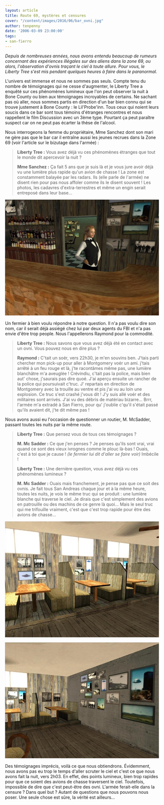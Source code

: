 ```yaml
---
layout: article
title: Route 69, mystères et censures
cover: "/content/images/2016/06/bar_ovni.jpg"
author: tenpenny
date: '2006-03-09 23:00:00'
tags:
- san-fierro
---
```


_Depuis de nombreuses années, nous avons entendu beaucoup de rumeurs concernant des expériences illégales sur des aliens dans la zone 69, ou alors, l'observation d'ovnis traçant le ciel à toute allure. Pour vous, le Liberty Tree s'est mis pendant quelques heures à faire dans le paranormal._

L'univers est immense et nous ne sommes pas seuls. Compte tenu du nombre de témoignages qui ne cesse d'augmenter, le Liberty Tree a enquêté sur ces phénomènes lumineux que l'on peut observer la nuit à Bone County ou bien aux témoignages incroyables de certains. Ne sachant pas où aller, nous sommes partis en direction d'un bar bien connu qui se trouve justement à Bone County : le Lil'Probe'inn. Tous ceux qui noient leurs soucis dans ce bar sont tous témoins d'étranges rencontres et nous rappellent le film Discussion avec un 3ème type. Pourtant ça peut paraître suspect car on ne peut pas écarter la thèse de l'alcool.

Nous interrogeons la femme du propriétaire, Mme Sanchez dont son mari ne gère pas que le bar car il entraîne aussi les jeunes recrues dans la Zone 69 (voir l'article sur le bizutage dans l'armée) :

> **Liberty Tree :** Vous avez déjà vu ces phénomènes étranges que tout le monde dit apercevoir la nuit ?
> 
> **Mme Sanchez :** Ça fait 5 ans que je suis là et je vous jure avoir déjà vu une lumière plus rapide qu'un avion de chasse ! La zone est constamment balayée par les radars. Ils (elle parle de l'armée) ne disent rien pour pas nous affoler comme ils le disent souvent ! Les photos, les cadavres d'extra-terrestres et même un engin serait entreposé dans leur base...

![](  /content/images/2005/01/barmaid.jpg)

Un fermier à bien voulu répondre à notre question. Il n'a pas voulu dire son nom, car il serait déjà assiégé chez lui par deux agents du FBI et n'a pas envie d'être trop people. Nous l'appellerons Raymond pour la commodité.

> **Liberty Tree :** Nous savons que vous avez déjà été en contact avec un ovni. Vous pouvez nous en dire plus ?
> 
> **Raymond :** C'tait un soér, vers 22h30, je m'en souvins ben. J'tais parti chercher mon pick-up pour aller à Montgomery voér un ami. j'tais arrêté à un feu rouge et là, j'te racontâmes même pas, une lumière blanchâtre m'a aveuglée ! Crévindiu, c'tait pas la police, mais bien aut' chose, j'saurais pas dire quoé. J'ai aperçu ensuite un rancher de la police qui poursuivait c'truc. J' repartais en direction de Montgomery avec la trouille au ventre et pis j'ai vu au loin une explosion. Ce truc s'est crashé j'vous dit ! J'y suis allé voér et des militaires sont arrivés. J'ai vu des débris de matériau bizarre... Brrr, l'armée m'a extradé à San Fierro, pour qu' j'oublie c'qu'il s'était passé qu'ils avaient dit, j'te dit même pas !

Nous avons aussi eu l'occasion de questionner un routier, M. McSadder, passant toutes les nuits par la même route.

> **Liberty Tree :** Que pensez vous de tous ces témoignages ?
> 
> **M. Mc Sadder :** Ce que j'en penses ? Je penses qu'ils sont vrai, vrai quand ce sont des vieux ivrognes comme le plouc là-bas ! Ouais, c'est à toi que je cause ! _(le fermier lui dit d'aller se faire voir)_ Imbécile !
> 
> **Liberty Tree :** Une dernière question, vous avez déjà vu ces phénomènes lumineux ?
> 
> **M. Mc Sadder :** Ouais mais franchement, je pense pas que ce soit des ovnis. Je fait tous San Andreas chaque jour et à la même heure, toutes les nuits, je vois le même truc qui se produit : une lumière blanche qui traverse le ciel. Je dirais que c'est simplement des avions en patrouille ou des machins de ce genre là quoi... Mais le seul truc qui me trifouille vraiment, c'est que c'est trop rapide pour être des avions de chasse...

![](  /content/images/2005/01/int_rieir_2.jpg)

![](  /content/images/2005/01/int_rieur1.jpg)

Des témoignages imprécis, voilà ce que nous obtiendrons. Évidemment, nous avons pas eu trop le temps d'aller scruter le ciel et c'est ce que nous avons fait la nuit, vers 2h03. En effet, des points lumineux, bien trop rapides pour que ce soient des avions de chasse traversent le ciel. Toutefois, impossible de dire que c'est peut-être des ovni. L'armée ferait-elle dans la censure ? Dans quel but ? Autant de questions que nous pouvons nous poser. Une seule chose est sûre, la vérité est ailleurs...

<!--kg-card-end: markdown-->

